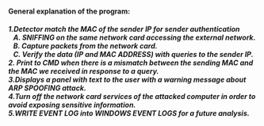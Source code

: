 <b><h4>General explanation of the program:</h4></b>
<h5>
1.Detector match the MAC of the sender IP for sender authentication
  <br>
  &nbsp;&nbsp;&nbsp;A. SNIFFING on the same network card accessing the external network.
  <br>
  &nbsp;&nbsp;&nbsp;B. Capture packets from the network card.
  <br>
  &nbsp;&nbsp;&nbsp;C. Verify the data (IP and MAC ADDRESS) with queries to the sender IP.
  <br>
2. Print to CMD when there is a mismatch between the sending MAC and the MAC we received in response to a query.
<br>
3.Displays a panel with text to the user with a warning message about ARP SPOOFING attack.
<br>
4.Turn off the network card services of the attacked computer in order to avoid exposing sensitive information.
<br>
5.WRITE EVENT LOG into WINDOWS EVENT LOGS for a future analysis.
</h5>
